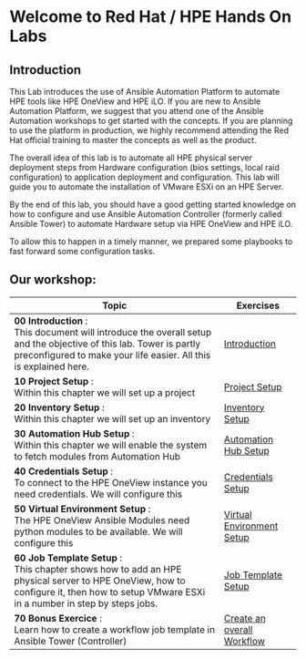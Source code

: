 
# Welcome to Red Hat / HPE Hands On Labs

## Introduction

This Lab introduces the use of Ansible Automation Platform to automate HPE tools like HPE OneView and HPE iLO. If you are new to Ansible Automation Platform, we suggest that you attend one of the Ansible Automation workshops to get started with the concepts. If you are planning to use the platform in production, we highly recommend attending the Red Hat official training to master the concepts as well as the product.

The overall idea of this lab is to automate all HPE physical server deployment steps from Hardware configuration (bios settings, local raid configuration) to application deployment and configuration. This lab will guide you to automate the installation of VMware ESXi on an HPE Server.

By the end of this lab, you should have a good getting started knowledge on how to configure and use Ansible Automation Controller (formerly called Ansible Tower) to automate Hardware setup via HPE OneView and HPE iLO.
 
To allow this to happen in a timely manner, we prepared some playbooks to fast forward some configuration tasks. 


## Our workshop:
| Topic   | Exercises  | 
|---|---|
| **00 Introduction** :<br> This document will introduce the overall setup and the objective of this lab. Tower is partly preconfigured to make your life easier. All this is explained here. | [Introduction](./exercises/00_introduction.md) |
| **10 Project Setup** :<br> Within this chapter we will set up a project | [Project Setup](./exercises/10_projectsetup.md) |
| **20 Inventory Setup** :<br> Within this chapter we will set up an inventory | [Inventory Setup](./exercises/20_inventorysetup.md) |
| **30 Automation Hub Setup** :<br> Within this chapter we will enable the system to fetch modules from Automation Hub | [Automation Hub Setup](./exercises/30_automationhubsetup.md) |
| **40 Credentials Setup** :<br> To connect to the HPE OneView instance you need credentials. We will configure this | [Credentials Setup](./exercises/40_credentialsetup.md) |
| **50 Virtual Environment Setup** :<br> The HPE OneView Ansible Modules need python modules to be available. We will configure this | [Virtual Environment Setup](./exercises/50_venvsetup.md) |
| **60 Job Template Setup** :<br> This chapter shows how to add an HPE physical server to HPE OneView, how to configure it, then how to setup VMware ESXi in a number in step by steps jobs.  | [Job Template Setup](./exercises/60_jobtemplatesetup.md) |
| **70 Bonus Exercice** :<br> Learn how to create a workflow job template in Ansible Tower (Controller)| [Create an overall Workflow](./exercises/70_workflow.md)


<!-- ## Our workshop:

 | Topic   | Exercises  | 
 |---|---|
 | **Prerequisites** : This document will explain the prerequisites for this workshop| [Prerequisites](./exercises/prerequisites.md) |
 | **Exercice 0** : This guide explains how to install Red Hat Ansible Tower (Controller)| [Ansible Tower Deployment](./exercises/ansible_tower_install.md) |
 | **Preparation** : This preparation guides you to setup the bastion host| [Prepare Bastion Host](./exercises/prepare_bastion_host.md) |
 | **Exercice 1** : This prerequisite guides you to setup git and vscode on your windows laptop| [Code Editor and Git on Windows](./exercises/code_editor_and_git_on_windows.md) |
 | **Exercice 2** : This prerequisites guides you to create a fork of the provided workshop repository| [Cloning Workshop Using Git](./exercises/git.md) |
 | **Exercice 3** : This exercise helps to create your first virtual environement in tower| [Setting up Virtual Environment](./exercises/virtual_environment.md) |
 | **Exercice 4** : This exercise introduces how to automate HPE OneView with Ansible Tower (Controller)| [Getting Started with HPE OneView](./exercises/getting_started_with_hpe_oneview.md) |
 | **Exercice 5** : This excerice automates HW manipulation via  HPE OneView with Ansible Tower (Controller)| [Automationg HPE OneView to manipulate Server Configuration](./exercises/oneview_server_config.md) |
 |  **Exercice 6** : This excerice automates deployment of ESXi with Ansible Tower (Controller)| [VMware ESXi Automated Deployment](./exercises/vmware_install.md)
-->
